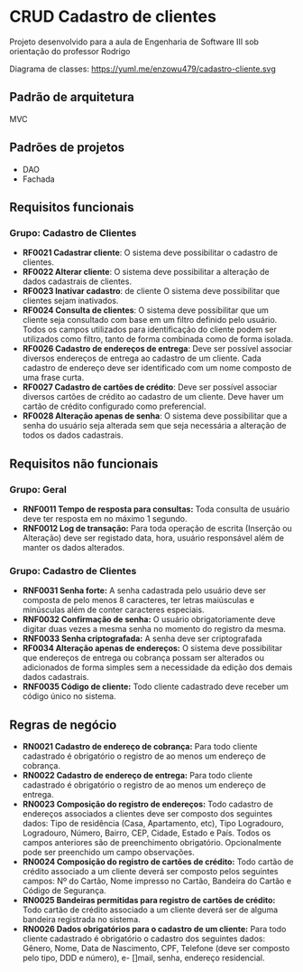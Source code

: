 # CRUD Cadastro de clientes

Projeto desenvolvido para a aula de Engenharia de Software III sob orientação do professor Rodrigo

Diagrama de classes:
https://yuml.me/enzowu479/cadastro-cliente.svg

## Padrão de arquitetura

MVC

## Padrões de projetos

- DAO
- Fachada

## Requisitos funcionais

### Grupo: Cadastro de Clientes

- <strong>RF0021 Cadastrar cliente</strong>: O sistema deve possibilitar o cadastro de clientes.
- <strong>RF0022 Alterar cliente</strong>: O sistema deve possibilitar a alteração de dados cadastrais de clientes.
- <strong>RF0023 Inativar cadastro</strong>: de cliente O sistema deve possibilitar que clientes sejam inativados.
- <strong>RF0024 Consulta de clientes</strong>: O sistema deve possibilitar que um cliente seja consultado com base em um filtro definido pelo usuário. Todos os campos utilizados para identificação do cliente podem ser utilizados como filtro, tanto de forma combinada como de forma isolada.
- <strong>RF0026 Cadastro de endereços de entrega</strong>: Deve ser possível associar diversos endereços de entrega ao cadastro de um cliente. Cada cadastro de endereço deve ser identificado com um nome composto de uma frase curta.
- <strong>RF0027 Cadastro de cartões de crédito</strong>: Deve ser possível associar diversos cartões de crédito ao cadastro de um cliente. Deve haver um cartão de crédito configurado como preferencial.
- <strong>RF0028 Alteração apenas de senha</strong>: O sistema deve possibilitar que a senha do usuário seja alterada sem que seja necessária a alteração de todos os dados cadastrais.

## Requisitos não funcionais

### Grupo: Geral

- <strong>RNF0011 Tempo de resposta para consultas:</strong> Toda consulta de usuário deve ter resposta em no máximo 1 segundo.
- <strong>RNF0012 Log de transação:</strong> Para toda operação de escrita (Inserção ou Alteração) deve ser registado data, hora, usuário responsável além de manter os dados alterados.

### Grupo: Cadastro de Clientes

- <strong>RNF0031 Senha forte:</strong> A senha cadastrada pelo usuário deve ser composta de pelo menos 8 caracteres, ter letras maiúsculas e minúsculas além de conter caracteres especiais.
- <strong>RNF0032 Confirmação de senha:</strong> O usuário obrigatoriamente deve digitar duas vezes a mesma senha no momento do registro da mesma.
- <strong>RNF0033 Senha criptografada:</strong> A senha deve ser criptografada
- <strong>RF0034 Alteração apenas de endereços:</strong> O sistema deve possibilitar que endereços de entrega ou cobrança possam ser alterados ou adicionados de forma simples sem a necessidade da edição dos demais dados cadastrais.
- <strong>RNF0035 Código de cliente:</strong> Todo cliente cadastrado deve receber um código único no sistema.

## Regras de negócio

- <strong>RN0021 Cadastro de endereço de cobrança:</strong> Para todo cliente cadastrado é obrigatório o registro de ao menos um endereço de cobrança.
- <strong>RN0022 Cadastro de endereço de entrega:</strong> Para todo cliente cadastrado é obrigatório o registro de ao menos um endereço de entrega.
- <strong>RN0023 Composição do registro de endereços:</strong> Todo cadastro de endereços associados a clientes deve ser composto dos seguintes dados: Tipo de residência (Casa, Apartamento, etc), Tipo Logradouro, Logradouro, Número, Bairro, CEP, Cidade, Estado e País. Todos os campos anteriores são de preenchimento obrigatório. Opcionalmente pode ser preenchido um campo observações.
- <strong>RN0024 Composição do registro de cartões de crédito:</strong> Todo cartão de crédito associado a um cliente deverá ser composto pelos seguintes campos: Nº do Cartão, Nome impresso no Cartão, Bandeira do Cartão e Código de Segurança.
- <strong>RN0025 Bandeiras permitidas para registro de cartões de crédito:</strong> Todo cartão de crédito associado a um cliente deverá ser de alguma bandeira registrada no sistema.
- <strong>RN0026 Dados obrigatórios para o cadastro de um cliente:</strong> Para todo cliente cadastrado é obrigatório o cadastro dos seguintes dados: Gênero, Nome, Data de Nascimento, CPF, Telefone (deve ser composto pelo tipo, DDD e número), e- []mail, senha, endereço residencial.
